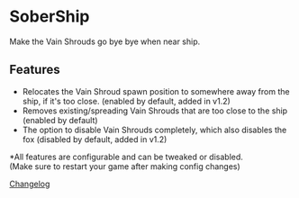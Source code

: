 # SoberShip
Make the Vain Shrouds go bye bye when near ship.<br>

## Features
* Relocates the Vain Shroud spawn position to somewhere away from the ship, if it's too close. (enabled by default, added in v1.2)
* Removes existing/spreading Vain Shrouds that are too close to the ship (enabled by default)
* The option to disable Vain Shrouds completely, which also disables the fox (disabled by default, added in v1.2)

*All features are configurable and can be tweaked or disabled.<br>
(Make sure to restart your game after making config changes)

[Changelog](https://thunderstore.io/c/lethal-company/p/essie/SoberShip/changelog/)